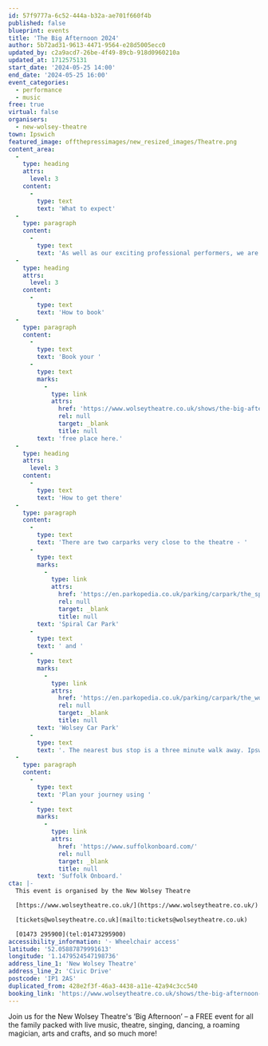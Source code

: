 ```yaml
---
id: 57f9777a-6c52-444a-b32a-ae701f660f4b
published: false
blueprint: events
title: 'The Big Afternoon 2024'
author: 5b72ad31-9613-4471-9564-e28d5005ecc0
updated_by: c2a9acd7-26be-4f49-89cb-918d0960210a
updated_at: 1712575131
start_date: '2024-05-25 14:00'
end_date: '2024-05-25 16:00'
event_categories:
  - performance
  - music
free: true
virtual: false
organisers:
  - new-wolsey-theatre
town: Ipswich
featured_image: offthepressimages/new_resized_images/Theatre.png
content_area:
  -
    type: heading
    attrs:
      level: 3
    content:
      -
        type: text
        text: 'What to expect'
  -
    type: paragraph
    content:
      -
        type: text
        text: 'As well as our exciting professional performers, we are delighted to be partnering with a number of community groups and organisations, to bring together a day of free art, culture and fun for everyone.'
  -
    type: heading
    attrs:
      level: 3
    content:
      -
        type: text
        text: 'How to book'
  -
    type: paragraph
    content:
      -
        type: text
        text: 'Book your '
      -
        type: text
        marks:
          -
            type: link
            attrs:
              href: 'https://www.wolseytheatre.co.uk/shows/the-big-afternoon-2024/'
              rel: null
              target: _blank
              title: null
        text: 'free place here.'
  -
    type: heading
    attrs:
      level: 3
    content:
      -
        type: text
        text: 'How to get there'
  -
    type: paragraph
    content:
      -
        type: text
        text: 'There are two carparks very close to the theatre - '
      -
        type: text
        marks:
          -
            type: link
            attrs:
              href: 'https://en.parkopedia.co.uk/parking/carpark/the_spiral/ip1/ipswich/?arriving=202404081230&leaving=202404081430'
              rel: null
              target: _blank
              title: null
        text: 'Spiral Car Park'
      -
        type: text
        text: ' and '
      -
        type: text
        marks:
          -
            type: link
            attrs:
              href: 'https://en.parkopedia.co.uk/parking/carpark/the_wolsey/ip1/ipswich/?arriving=202404081230&leaving=202404081430'
              rel: null
              target: _blank
              title: null
        text: 'Wolsey Car Park'
      -
        type: text
        text: '. The nearest bus stop is a three minute walk away. Ipswich rail station is a 15 minute walk from the theatre.'
  -
    type: paragraph
    content:
      -
        type: text
        text: 'Plan your journey using '
      -
        type: text
        marks:
          -
            type: link
            attrs:
              href: 'https://www.suffolkonboard.com/'
              rel: null
              target: _blank
              title: null
        text: 'Suffolk Onboard.'
cta: |-
  This event is organised by the New Wolsey Theatre

  [https://www.wolseytheatre.co.uk/](https://www.wolseytheatre.co.uk/)

  [tickets@wolseytheatre.co.uk](mailto:tickets@wolseytheatre.co.uk)

  [01473 295900](tel:01473295900)
accessibility_information: '- Wheelchair access'
latitude: '52.05887879991613'
longitude: '1.1479524547198736'
address_line_1: 'New Wolsey Theatre'
address_line_2: 'Civic Drive'
postcode: 'IP1 2AS'
duplicated_from: 428e2f3f-46a3-4438-a11e-42a94c3cc540
booking_link: 'https://www.wolseytheatre.co.uk/shows/the-big-afternoon-2024/'
---
```

Join us for the New Wolsey Theatre's ‘Big Afternoon’ – a FREE event for all the family packed with live music, theatre, singing, dancing, a roaming magician, arts and crafts, and so much more!